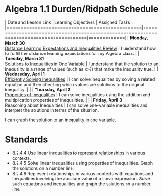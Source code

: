 # Algebra 1.1 Durden/Ridpath Schedule

| Date and Lesson Link                     | Learning Objectives                                                                    | Assigned Tasks |
|================================================|========================================================================================|=============|
| **Monday, March 30**<br/>[Distance Learning Expectations and Inequalities Review] | I understand how to fulfill the distance learning expectations for my Algebra class. | 
| **Tuesday, March 31**<br/>    [Solutions to Inequalities in One Variable] | I understand that the solution to an inequality is a range of values (such as x>7) that make the inequality true. | 
| **Wednesday, April 1**<br/>    [Efficiently Solving Inequalities] | I can solve inequalities by solving a related equation and then checking which values are solutions to the original inequality. | |
| **Thursday, April 2**<br/>    [Properties of Inequalities] | I can solve inequalities using the addition and multiplication properties of inequalities. | |
| **Friday, April 3**<br/>    [Reasoning about Inequalities]     | I can solve one-variable inequalities and interpret the solutions in terms of the situation.

I can graph the solution to an inequality in one variable.

# Standards
 * 8.2.4.4 Use linear inequalities to represent relationships in various contexts.
 * 8.2.4.5 Solve linear inequalities using properties of inequalities. Graph the solutions on a number line.
 * 8.2.4.6 Represent relationships in various contexts with equations and inequalities involving the absolute value of a linear expression. Solve such equations and inequalities and graph the solutions on a number line.

[Distance Learning Expectations and Inequalities Review]: ../slides/#DistanceLearningExpectationsAndInequalitiesReview?update
[Efficiently Solving Inequalities]: ../slides/#EfficientlySolvingInequalities
[Solutions to Inequalities in One Variable]: ../slides/#SolutionsToInequalitiesInOneVariable
[Properties of Inequalities]: ../slides/#PropertiesOfInequalities
[Reasoning about Inequalities]: ../slides/#ReasoningAboutInequalities

<!--
# Illustrative links
 * [Efficiently Solving Inequalities Khan Academy Practice](https://www.khanacademy.org/math/7th-grade-illustrative-math/unit-6-expressions-equations-and-inequalities/lesson-15-efficiently-solving-inequalities/e/one_step_inequalities?modal=1)
 * [Solutions to Inequalities in One Variable](https://im.kendallhunt.com/HS/teachers/1/2/19/preparation.html)
 * [Critique reasoning about inequalities](https://tasks.illustrativemathematics.org/content-standards/tasks/807)

# Enrichment
 * [Modeling with Inequalities](https://curriculum.illustrativemathematics.org/MS/teachers/2/6/17/index.html)
-->
